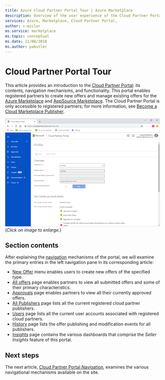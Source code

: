 ```yaml
---
title: Azure Cloud Partner Portal Tour | Azure Marketplace
description: Overview of the user experience of the Cloud Partner Portal for Azure Marketplace.
services: Azure, Marketplace, Cloud Partner Portal, 
author: v-miclar
ms.service: marketplace
ms.topic: conceptual
ms.date: 11/08/2018
ms.author: pabutler
---
```


# Cloud Partner Portal Tour

This article provides an introduction to the [Cloud Partner Portal](https://cloudpartner.azure.com): its contents, navigation mechanisms, and functionality.   This portal enables registered partners to create new offers and manage existing offers for the [Azure Marketplace](https://azuremarketplace.microsoft.com) and [AppSource Marketplace](https://azuremarketplace.microsoft.com).  The Cloud Partner Portal is only accessible to registered partners; for more information, see [Become a Cloud Marketplace Publisher](https://docs.microsoft.com/azure/marketplace/become-publisher).

[![Cloud Partner Portal displaying Profile page](./media/portal-window_001a.png)](./media/portal-window_001b.png#lightbox)
<br/>   (*Click on image to enlarge.*)


## Section contents

After explaining the [navigation](./cpp-portal-navigation.md) mechanisms of the portal, we will examine the primary entries in the left navigation pane in its corresponding article: 
- [New Offer](./cpp-new-offer-menu.md) menu enables users to create new offers of the specified type.
- [All offers](./cpp-all-offers-page.md) page enables partners to view all submitted offers and some of their primary characteristics. 
- [Approvals](./cpp-approvals-page.md) page enables partners to view all their currently approved offers.
- [All Publishers](./cpp-all-publishers-page.md) page lists all the current registered cloud partner publishers.
- [Users](./cpp-users-page.md) page lists all the current user accounts associated with registered cloud partners.
- [History](./cpp-history-page.md) page lists the offer publishing and modification events for all publishers. 
- [Insights](./cpp-insights-page.md) page contains the various dashboards that comprise the *Seller Insights* feature of this portal.


## Next steps

The next article, [Cloud Partner Portal Navigation](./cpp-portal-navigation.md), examines the various navigational mechanisms available on the site.
